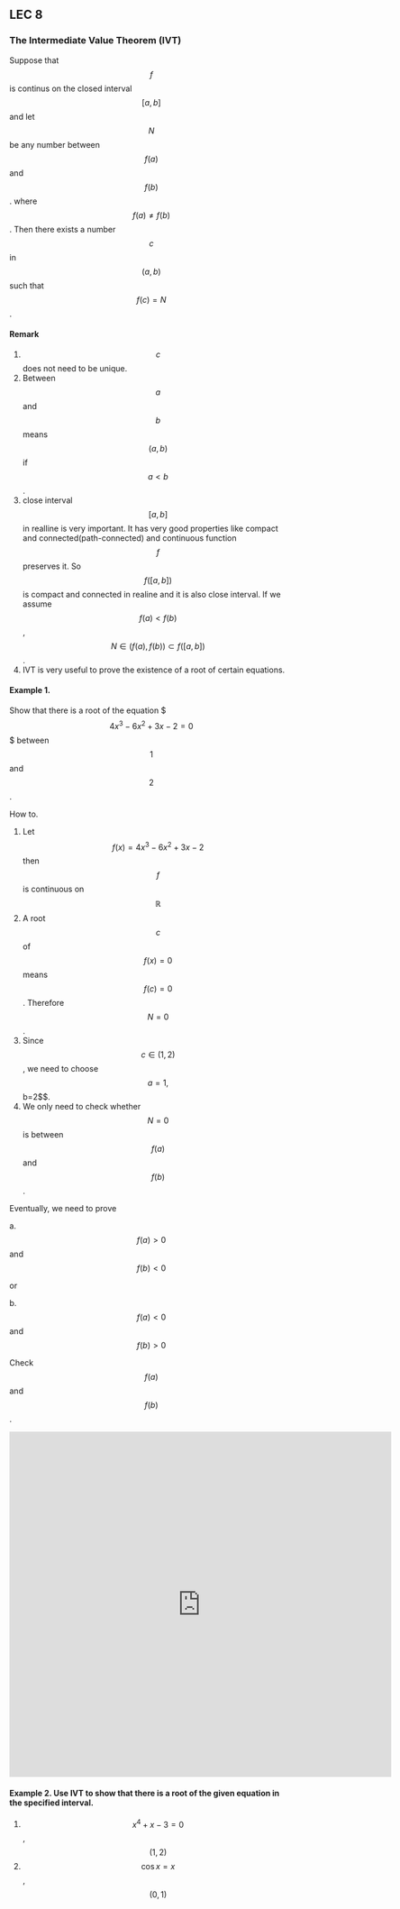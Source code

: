 ## LEC 8

### The Intermediate Value Theorem (IVT) 
Suppose that $$f$$ is continus on the closed interval $$[a,b]$$ and let $$N$$ be any number between $$f(a)$$ and $$f(b)$$. where $$f(a)\neq f(b)$$ .
Then there exists a number $$c$$ in $$(a,b)$$ such that $$f(c)=N$$.

#### Remark

1. $$c$$ does not need to be unique.
2. Between $$a$$ and $$b$$ means $$(a,b)$$ if $$a<b$$.
2. close interval $$[a,b]$$ in realline is very important. It has very good properties like compact and connected(path-connected) and continuous function $$f$$ preserves it.
So $$f([a,b])$$ is compact and connected in realine and it is also close interval. If we assume $$f(a)<f(b)$$, $$N\in (f(a),f(b))\subset f([a,b])$$.
3. IVT is very useful to prove the existence of a root of certain equations.

#### Example 1.
Show that there is a root of the equation
$$$
4x^3-6x^2+3x-2=0
$$$
between $$1$$ and $$2$$.

How to.
1. Let $$f(x)=4x^3-6x^2+3x-2$$ then $$f$$ is continuous on $$\mathbb{R}$$
2. A root $$c$$ of $$f(x)=0$$ means $$f(c)=0$$. Therefore $$N=0$$.
3. Since $$c\in (1,2)$$, we need to choose $$a=1,$$b=2$$.
4. We only need to check whether $$N=0$$  is between $$f(a)$$ and $$f(b)$$.

Eventually, we need to prove

a. $$f(a)>0$$ and $$f(b)<0$$

or

b. $$f(a)<0$$ and $$f(b)>0$$

Check $$f(a)$$ and $$f(b)$$.

<iframe scrolling="no" src="https://tube.geogebra.org/material/iframe/id/643885/width/678/height/613/border/888888/rc/false/ai/false/sdz/true/smb/false/stb/false/stbh/true/ld/false/sri/true/at/auto" width="678px" height="613px" style="border:0px;"> </iframe>

#### Example 2. Use IVT to show that there is a root of the given equation in the specified interval.
1. $$x^4+x-3=0$$, $$(1,2)$$
2. $$\cos{x}=x$$, $$(0,1)$$

